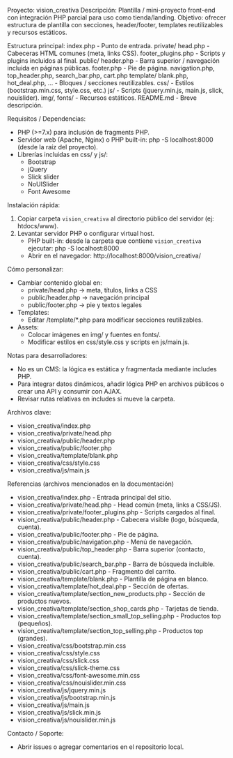 Proyecto: vision_creativa
Descripción:
  Plantilla / mini-proyecto front-end con integración PHP parcial para uso como tienda/landing.
  Objetivo: ofrecer estructura de plantilla con secciones, header/footer, templates reutilizables y recursos estáticos.

Estructura principal:
  index.php                         - Punto de entrada.
  private/
    head.php                        - Cabeceras HTML comunes (meta, links CSS).
    footer_plugins.php              - Scripts y plugins incluidos al final.
  public/
    header.php                      - Barra superior / navegación incluida en páginas públicas.
    footer.php                      - Pie de página.
    navigation.php, top_header.php, search_bar.php, cart.php
  template/
    blank.php, hot_deal.php, ...    - Bloques / secciones reutilizables.
  css/                               - Estilos (bootstrap.min.css, style.css, etc.)
  js/                                - Scripts (jquery.min.js, main.js, slick, nouislider).
  img/, fonts/                       - Recursos estáticos.
  README.md                          - Breve descripción.

Requisitos / Dependencias:
  - PHP (>=7.x) para inclusión de fragments PHP.
  - Servidor web (Apache, Nginx) o PHP built-in: php -S localhost:8000 (desde la raíz del proyecto).
  - Librerías incluidas en css/ y js/:
      * Bootstrap
      * jQuery
      * Slick slider
      * NoUISlider
      * Font Awesome

Instalación rápida:
  1) Copiar carpeta `vision_creativa` al directorio público del servidor (ej: htdocs/www).
  2) Levantar servidor PHP o configurar virtual host.
     - PHP built-in: desde la carpeta que contiene `vision_creativa` ejecutar:
       php -S localhost:8000
     - Abrir en el navegador: http://localhost:8000/vision_creativa/

Cómo personalizar:
  - Cambiar contenido global en:
    - private/head.php  -> meta, títulos, links a CSS
    - public/header.php -> navegación principal
    - public/footer.php -> pie y textos legales
  - Templates:
    - Editar /template/*.php para modificar secciones reutilizables.
  - Assets:
    - Colocar imágenes en img/ y fuentes en fonts/.
    - Modificar estilos en css/style.css y scripts en js/main.js.

Notas para desarrolladores:
  - No es un CMS: la lógica es estática y fragmentada mediante includes PHP.
  - Para integrar datos dinámicos, añadir lógica PHP en archivos públicos o crear una API y consumir con AJAX.
  - Revisar rutas relativas en includes si mueve la carpeta.

Archivos clave:
  - vision_creativa/index.php
  - vision_creativa/private/head.php
  - vision_creativa/public/header.php
  - vision_creativa/public/footer.php
  - vision_creativa/template/blank.php
  - vision_creativa/css/style.css
  - vision_creativa/js/main.js

Referencias (archivos mencionados en la documentación)
  - vision_creativa/index.php            - Entrada principal del sitio.
  - vision_creativa/private/head.php    - Head común (meta, links a CSS/JS).
  - vision_creativa/private/footer_plugins.php - Scripts cargados al final.
  - vision_creativa/public/header.php   - Cabecera visible (logo, búsqueda, cuenta).
  - vision_creativa/public/footer.php   - Pie de página.
  - vision_creativa/public/navigation.php - Menú de navegación.
  - vision_creativa/public/top_header.php - Barra superior (contacto, cuenta).
  - vision_creativa/public/search_bar.php - Barra de búsqueda incluible.
  - vision_creativa/public/cart.php     - Fragmento del carrito.
  - vision_creativa/template/blank.php  - Plantilla de página en blanco.
  - vision_creativa/template/hot_deal.php - Sección de ofertas.
  - vision_creativa/template/section_new_products.php - Sección de productos nuevos.
  - vision_creativa/template/section_shop_cards.php - Tarjetas de tienda.
  - vision_creativa/template/section_small_top_selling.php - Productos top (pequeños).
  - vision_creativa/template/section_top_selling.php - Productos top (grandes).
  - vision_creativa/css/bootstrap.min.css
  - vision_creativa/css/style.css
  - vision_creativa/css/slick.css
  - vision_creativa/css/slick-theme.css
  - vision_creativa/css/font-awesome.min.css
  - vision_creativa/css/nouislider.min.css
  - vision_creativa/js/jquery.min.js
  - vision_creativa/js/bootstrap.min.js
  - vision_creativa/js/main.js
  - vision_creativa/js/slick.min.js
  - vision_creativa/js/nouislider.min.js

Contacto / Soporte:
  - Abrir issues o agregar comentarios en el repositorio local.